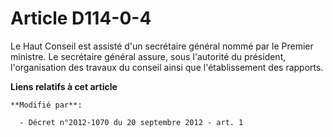 # Article D114-0-4

Le Haut Conseil est assisté d'un secrétaire général nommé par le Premier ministre. Le secrétaire général assure, sous
l'autorité du président, l'organisation des travaux du conseil ainsi que l'établissement des rapports.

**Liens relatifs à cet article**

	**Modifié par**:

	  - Décret n°2012-1070 du 20 septembre 2012 - art. 1
